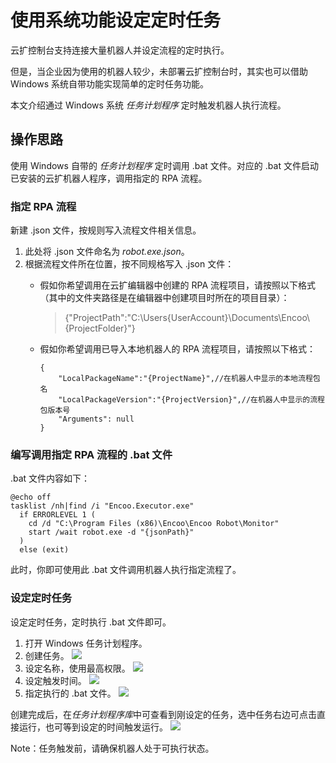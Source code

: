 # 使用系统功能设定定时任务

云扩控制台支持连接大量机器人并设定流程的定时执行。

但是，当企业因为使用的机器人较少，未部署云扩控制台时，其实也可以借助 Windows 系统自带功能实现简单的定时任务功能。

本文介绍通过 Windows 系统 *任务计划程序* 定时触发机器人执行流程。

## 操作思路
使用 Windows 自带的 *任务计划程序* 定时调用 .bat 文件。对应的 .bat 文件启动已安装的云扩机器人程序，调用指定的 RPA 流程。

### 指定 RPA 流程
新建 .json 文件，按规则写入流程文件相关信息。

1. 此处将 .json 文件命名为 *robot.exe.json*。
2. 根据流程文件所在位置，按不同规格写入 .json 文件：
    - 假如你希望调用在云扩编辑器中创建的 RPA 流程项目，请按照以下格式（其中的文件夹路径是在编辑器中创建项目时所在的项目目录）：

        > {"ProjectPath":"C:\Users\{UserAccount}\Documents\Encoo\\{ProjectFolder}"}
    
    - 假如你希望调用已导入本地机器人的 RPA 流程项目，请按照以下格式：
        ```
        {
            "LocalPackageName":"{ProjectName}",//在机器人中显示的本地流程包名
            "LocalPackageVersion":"{ProjectVersion}",//在机器人中显示的流程包版本号
            "Arguments": null
        }
        ```

### 编写调用指定 RPA 流程的 .bat 文件
.bat 文件内容如下：

```
@echo off
tasklist /nh|find /i "Encoo.Executor.exe"
  if ERRORLEVEL 1 (
    cd /d "C:\Program Files (x86)\Encoo\Encoo Robot\Monitor"
    start /wait robot.exe -d "{jsonPath}"
  ) 
  else (exit)
```

此时，你即可使用此 .bat 文件调用机器人执行指定流程了。

### 设定定时任务
设定定时任务，定时执行 .bat 文件即可。

1. 打开 Windows 任务计划程序。
2. 创建任务。
    ![](https://docimages.blob.core.chinacloudapi.cn/images/Practice/timing/%E5%88%9B%E5%BB%BA%E4%BB%BB%E5%8A%A1)
3. 设定名称，使用最高权限。
    ![](https://docimages.blob.core.chinacloudapi.cn/images/Practice/timing/%E8%AE%BE%E5%AE%9A%E5%90%8D%E7%A7%B0)
4. 设定触发时间。
    ![](https://docimages.blob.core.chinacloudapi.cn/images/Practice/timing/%E8%AE%BE%E5%AE%9A%E8%A7%A6%E5%8F%91%E6%97%B6%E9%97%B4)
5. 指定执行的 .bat 文件。
    ![](https://docimages.blob.core.chinacloudapi.cn/images/Practice/timing/%E6%8C%87%E5%AE%9Abat%E6%96%87%E4%BB%B6)

创建完成后，在*任务计划程序库*中可查看到刚设定的任务，选中任务右边可点击直接运行，也可等到设定的时间触发运行。
    ![](https://docimages.blob.core.chinacloudapi.cn/images/Practice/timing/%E4%BB%BB%E5%8A%A1%E5%88%97%E8%A1%A8)

Note：任务触发前，请确保机器人处于可执行状态。